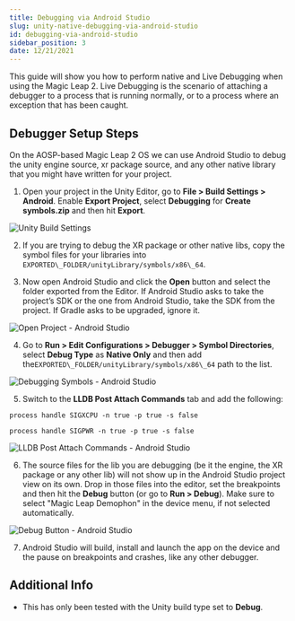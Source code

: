 ```yaml
---
title: Debugging via Android Studio
slug: unity-native-debugging-via-android-studio
id: debugging-via-android-studio
sidebar_position: 3
date: 12/21/2021
---
```



This guide will show you how to perform native and Live Debugging when using the Magic Leap 2. Live Debugging is the scenario of attaching a debugger to a process that is running normally, or to a process where an exception that has been caught.

## Debugger Setup Steps

On the AOSP-based Magic Leap 2 OS we can use Android Studio to debug the unity engine source, xr package source, and any other native library that you might have written for your project.

1. Open your project in the Unity Editor, go to **File > Build Settings > Android**. Enable **Export Project**, select **Debugging** for **Create symbols.zip** and then hit **Export**.

![Unity Build Settings](/img/unity/native-debugging/build-settings.png)

2. If you are trying to debug the XR package or other native libs, copy the symbol files for your libraries into `EXPORTED\_FOLDER/unityLibrary/symbols/x86\_64`.

3. Now open Android Studio and click the **Open** button and select the folder exported from the Editor. If Android Studio asks to take the project’s SDK or the one from Android Studio, take the SDK from the project. If Gradle asks to be upgraded, ignore it.

![Open Project - Android Studio](/img/unity/native-debugging/open-project-android-studio.png)

4. Go to **Run > Edit Configurations > Debugger > Symbol Directories**, select **Debug Type** as **Native Only** and then add the`EXPORTED\_FOLDER/unityLibrary/symbols/x86\_64` path to the list.

![Debugging Symbols - Android Studio](/img/unity/native-debugging/debugging-android-studio.png)

5. Switch to the **LLDB Post Attach Commands** tab and add the following:

```shell
process handle SIGXCPU -n true -p true -s false

process handle SIGPWR -n true -p true -s false
```

![LLDB Post Attach Commands - Android Studio](/img/unity/native-debugging/lldb-post-attach-commands.png)

6. The source files for the lib you are debugging (be it the engine, the XR package or any other lib) will not show up in the Android Studio project view on its own. Drop in those files into the editor, set the breakpoints and then hit the **Debug** button (or go to **Run > Debug**). Make sure to select "Magic Leap Demophon" in the device menu, if not selected automatically.

![Debug Button - Android Studio](/img/unity/native-debugging/run-debug.png)

7. Android Studio will build, install and launch the app on the device and the pause on breakpoints and crashes, like any other debugger.

## Additional Info

- This has only been tested with the Unity build type set to **Debug**.
